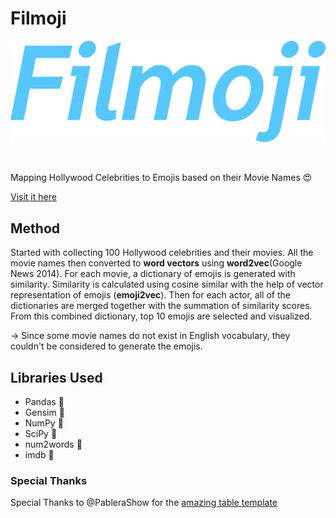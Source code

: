# Filmoji

![Filmoji](static/img/logo.png)

<br/>

Mapping Hollywood Celebrities to Emojis based on their Movie Names :heart_eyes:

[Visit it here](http://apps.mubaris.com/filmoji/)

## Method

Started with collecting 100 Hollywood celebrities and their movies. All the movie names then converted to **word vectors** using **word2vec**(Google News 2014). For each movie, a dictionary of emojis is generated with similarity. Similarity is calculated using cosine similar with the help of vector representation of emojis (**emoji2vec**). Then for each actor, all of the dictionaries are merged together with the summation of similarity scores. From this combined dictionary, top 10 emojis are selected and visualized.

-> Since some movie names do not exist in English vocabulary, they couldn't be considered to generate the emojis.

## Libraries Used

* Pandas :panda_face:
* Gensim :gift:
* NumPy :1234:
* SciPy :space_invader:
* num2words :abcd:
* imdb :movie_camera:

### Special Thanks

Special Thanks to @PableraShow for the [amazing table template](https://codepen.io/PableraShow/pen/qdIsm)